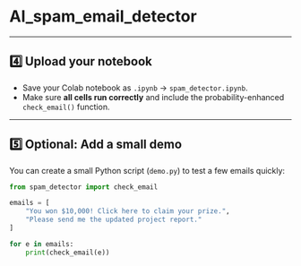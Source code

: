 # Al_spam_email_detector
---

## **4️⃣ Upload your notebook**
- Save your Colab notebook as `.ipynb` → `spam_detector.ipynb`.  
- Make sure **all cells run correctly** and include the probability-enhanced `check_email()` function.  

---

## **5️⃣ Optional: Add a small demo**
You can create a small Python script (`demo.py`) to test a few emails quickly:

```python
from spam_detector import check_email

emails = [
    "You won $10,000! Click here to claim your prize.",
    "Please send me the updated project report."
]

for e in emails:
    print(check_email(e))
